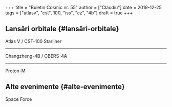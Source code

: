 +++
title = "Buletin Cosmic nr. 55"
author = ["Claudiu"]
date = 2019-12-25
tags = ["atlasv", "cst", 100, "iss", "cz", "4b"]
draft = true
+++

## Lansări orbitale {#lansări-orbitale}

Atlas V / CST-100 Starliner

---

Changzheng-4B / CBERS-4A

---

Proton-M


## Alte evenimente {#alte-evenimente}

Space Force